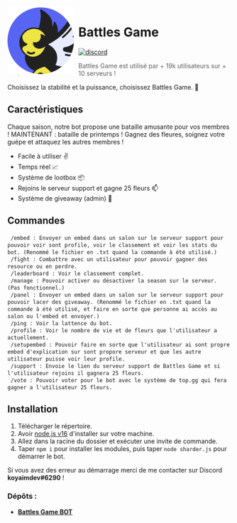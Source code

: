 <img width="150" height="150" style="float: left; margin: 0 10px 0 0;" alt="Battles Game" src="./_assets/avatar_spring.png">  

# Battles Game
[![discord](https://img.shields.io/discord/1077257493870284980?style=for-the-badge&color=7289DA&label=Discord)](https://discord.gg/fPbVS3GNBp)

> Battles Game est utilisé par + 19k utilisateurs sur + 10 serveurs !

Choisissez la stabilité et la puissance, choisissez Battles Game. 🚀

## Caractéristiques

Chaque saison, notre bot propose une bataille amusante pour vos membres ! MAINTENANT : bataille de printemps ! Gagnez des fleures, soignez votre guépe et attaquez les autres membres !

* Facile à utiliser ✌️
* Temps réel 📈
* Système de lootbox 📦
* Rejoins le serveur support et gagne 25 fleurs 📫
* Système de giveaway (admin) 🎉

## Commandes

```
 /embed : Envoyer un embed dans un salon sur le serveur support pour pouvoir voir sont profile, voir le classement et voir les stats du bot. (Renommé le fichier en .txt quand la commande à été utilisé.)
 /fight : Combattre avec un utilisateur pour pouvoir gagner des resource ou en perdre.
 /leaderboard : Voir le classement complet.
 /manage : Pouvoir activer ou désactiver la season sur le serveur. (Pas fonctionnel.)
 /panel : Envoyer un embed dans un salon sur le serveur support pour pouvoir lacer des giveaway. (Renommé le fichier en .txt quand la commande à été utilisé, et faire en sorte que personne ai accès au salon ou l'embed et envoyer.)
 /ping : Voir la lattence du bot.
 /profile : Voir le nombre de vie et de fleurs que l'utilisateur a actuellement.
 /setupembed : Pouvoir faire en sorte que l'utilisateur ai sont propre embed d'explication sur sont propore serveur et que les autre utilisateur puisse voir leur profile.
 /support : Envoie le lien du serveur support de Battles Game et si l'utilisateur rejoins il gagnera 25 fleurs.
 /vote : Pouvoir voter pour le bot avec le système de top.gg qui fera gagner a l'utilisateur 25 fleurs.
```

## Installation

1. Télécharger le répertoire.
2. Avoir [node.js v16](https://nodejs.org/en/blog/release/v16.16.0) d'installer sur votre machine.
3. Allez dans la racine du dossier et exécuter une invite de commande.
4. Taper `npm i` pour installer les modules, puis taper `node sharder.js` pour démarrer le bot.

Si vous avez des erreur au démarrage merci de me contacter sur Discord **koyaimdev#6290** !

### Dépôts :

* **[Battles Game BOT](https://github.com/koyaimdev/battles-game)**
